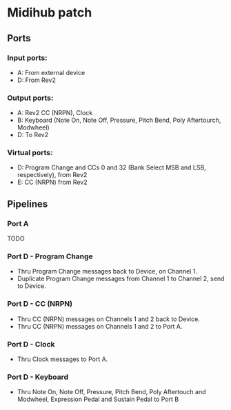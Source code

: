 # Midihub patch

## Ports
### Input ports:
- A: From external device
- D: From Rev2

### Output ports:
- A: Rev2 CC (NRPN), Clock
- B: Keyboard (Note On, Note Off, Pressure, Pitch Bend, Poly Aftertourch, Modwheel)
- D: To Rev2

### Virtual ports:
- D: Program Change and CCs 0 and 32 (Bank Select MSB and LSB, respectively), from Rev2
- E: CC (NRPN) from Rev2

## Pipelines
### Port A
TODO

### Port D - Program Change
- Thru Program Change messages back to Device, on Channel 1.
- Duplicate Program Change messages from Channel 1 to Channel 2, send to Device.

### Port D - CC (NRPN)
- Thru CC (NRPN) messages on Channels 1 and 2 back to Device.
- Thru CC (NRPN) messages on Channels 1 and 2 to Port A.

### Port D - Clock
- Thru Clock messages to Port A.

### Port D - Keyboard
- Thru Note On, Note Off, Pressure, Pitch Bend, Poly Aftertouch and Modwheel, Expression Pedal and Sustain Pedal to Port B
